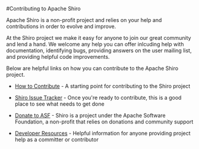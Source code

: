 <a name="Contribute-ContributingtoApacheShiro"></a>
#Contributing to Apache Shiro

Apache Shiro is a non-profit project and relies on your help and contributions in order to evolve and improve.

At the Shiro project we make it easy for anyone to join our great community and lend a hand.  We welcome any help you can offer inlcuding help with documentation, identifying bugs, providing answers on the user mailing list, and providing helpful code improvements.

Below are helpful links on how you can contribute to the Apache Shiro project.

* [How to Contribute](how-to-contribute.html) - A starting point for contributing to the Shiro project

* [Shiro Issue Tracker](https://issues.apache.org/jira/issues/?jql=project%20%3D%20SHIRO%20AND%20status%20%3D%20Open%20ORDER%20BY%20priority%20DESC) - Once you're ready to contribute, this is a good place to see what needs to get done

* [Donate to ASF](http://www.apache.org/foundation/sponsorship.html) - Shiro is a project under the Apache Software Foundation, a non-profit that relies on donations and community support

* [Developer Resources](developer-resources.html) - Helpful information for anyone providing project help as a committer or contributor
